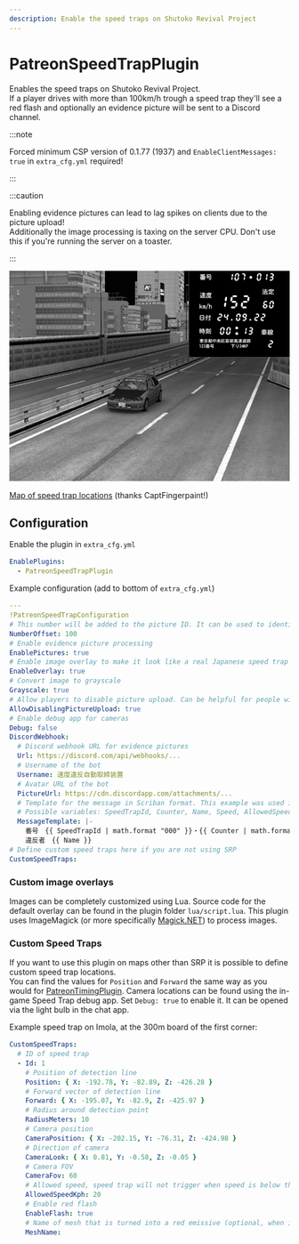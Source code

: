 ```yaml
---
description: Enable the speed traps on Shutoko Revival Project
---
```


# PatreonSpeedTrapPlugin
Enables the speed traps on Shutoko Revival Project.  
If a player drives with more than 100km/h trough a speed trap they'll see a red flash and optionally an evidence picture will be sent to a Discord channel.

:::note

Forced minimum CSP version of 0.1.77 (1937) and `EnableClientMessages: true` in `extra_cfg.yml` required!

:::

:::caution

Enabling evidence pictures can lead to lag spikes on clients due to the picture upload!  
Additionally the image processing is taxing on the server CPU. Don't use this if you're running the server on a toaster.

:::

![Example image](./assets/speedtrap-image.png)

[Map of speed trap locations](https://cdn.discordapp.com/attachments/943940311552507934/993845403755741266/Shutoko_speed_camera_map.jpg) (thanks CaptFingerpaint!)

## Configuration
Enable the plugin in `extra_cfg.yml`
```yaml
EnablePlugins:
  - PatreonSpeedTrapPlugin
```
Example configuration (add to bottom of `extra_cfg.yml`)
```yaml
---
!PatreonSpeedTrapConfiguration
# This number will be added to the picture ID. It can be used to identify different servers by their ID
NumberOffset: 100
# Enable evidence picture processing
EnablePictures: true
# Enable image overlay to make it look like a real Japanese speed trap image
EnableOverlay: true
# Convert image to grayscale
Grayscale: true
# Allow players to disable picture upload. Can be helpful for people with a slow internet connection
AllowDisablingPictureUpload: true
# Enable debug app for cameras
Debug: false
DiscordWebhook:
  # Discord webhook URL for evidence pictures
  Url: https://discord.com/api/webhooks/...
  # Username of the bot
  Username: 速度違反自動取締装置
  # Avatar URL of the bot
  PictureUrl: https://cdn.discordapp.com/attachments/...
  # Template for the message in Scriban format. This example was used in the SRP 2022 April Fools event.
  # Possible variables: SpeedTrapId, Counter, Name, Speed, AllowedSpeed, Lane
  MessageTemplate: |-
    番号　{{ SpeedTrapId | math.format "000" }}・{{ Counter | math.format "000" }}
    違反者　{{ Name }}
# Define custom speed traps here if you are not using SRP 
CustomSpeedTraps:
```

### Custom image overlays

Images can be completely customized using Lua. Source code for the default overlay can be found in the plugin folder `lua/script.lua`.
This plugin uses ImageMagick (or more specifically [Magick.NET](https://github.com/dlemstra/Magick.NET)) to process images.

### Custom Speed Traps

If you want to use this plugin on maps other than SRP it is possible to define custom speed trap locations.  
You can find the values for `Position` and `Forward` the same way as you would for [PatreonTimingPlugin](./PatreonTimingPlugin.md).
Camera locations can be found using the in-game Speed Trap debug app. Set `Debug: true` to enable it.
It can be opened via the light bulb in the chat app.

Example speed trap on Imola, at the 300m board of the first corner:
```yaml
CustomSpeedTraps:
  # ID of speed trap
  - Id: 1
    # Position of detection line
    Position: { X: -192.78, Y: -82.89, Z: -426.28 }
    # Forward vector of detection line
    Forward: { X: -195.07, Y: -82.9, Z: -425.97 }
    # Radius around detection point
    RadiusMeters: 10
    # Camera position
    CameraPosition: { X: -202.15, Y: -76.31, Z: -424.98 }
    # Direction of camera
    CameraLook: { X: 0.81, Y: -0.58, Z: -0.05 }
    # Camera FOV
    CameraFov: 60
    # Allowed speed, speed trap will not trigger when speed is below this value
    AllowedSpeedKph: 20
    # Enable red flash
    EnableFlash: true
    # Name of mesh that is turned into a red emissive (optional, when in doubt leave empty)
    MeshName:
```
